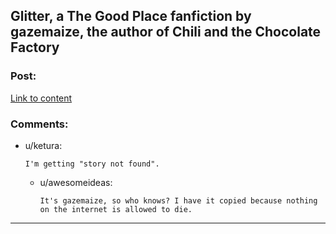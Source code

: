 ## Glitter, a The Good Place fanfiction by gazemaize, the author of Chili and the Chocolate Factory

### Post:

[Link to content]()

### Comments:

- u/ketura:
  ```
  I'm getting "story not found".
  ```

  - u/awesomeideas:
    ```
    It's gazemaize, so who knows? I have it copied because nothing on the internet is allowed to die.
    ```

---

